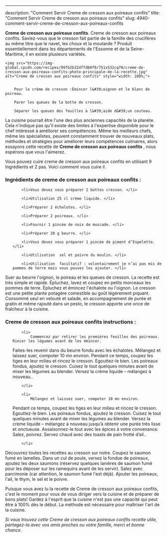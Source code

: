 ---
description: "Comment Servir Creme de cresson aux poireaux confits"
title: "Comment Servir Creme de cresson aux poireaux confits"
slug: 4940-comment-servir-creme-de-cresson-aux-poireaux-confits

<p>
	<strong>Creme de cresson aux poireaux confits</strong>. 
	Creme de cresson aux poireaux confits. Saviez-vous que le cresson fait partie de la famille des crucifères au même titre que le navet, les choux et la moutarde ? Produit essentiellement dans les départements de l&#39;Essonne et de la Seine-Maritime, il en existe plusieurs variétés.
</p>
<p>
	
	<img src="https://img-global.cpcdn.com/recipes/99fb2b32dffd60f9/751x532cq70/creme-de-cresson-aux-poireaux-confits-photo-principale-de-la-recette.jpg" alt="Creme de cresson aux poireaux confits" style="width: 100%;">
	
	
		Pour la crème de cresson :Émincer l&#39;oignon et le blanc de poireau.
	
		Parer les queues de la botte de cresson.
	
		Séparer les queues des feuilles à l&#39;aide d&#39;un couteau.
	
</p>

La cuisine pourrait être l'une des plus anciennes capacités de la planète. Cela n'indique pas qu'il existe des limites à l'expertise disponible pour le chef intéressé à améliorer ses compétences. Même les meilleurs chefs, même les spécialistes, peuvent constamment trouver de nouveaux plats, méthodes et stratégies pour améliorer leurs compétences culinaires, alors essayons cette recette de <strong> Creme de cresson aux poireaux confits </strong>, nous espérons que vous l'aimerez.

<!--inarticleads1-->

Vous pouvez cuire creme de cresson aux poireaux confits en utilisant 9 Ingrédients et 2 pas. Voici comment vous cuire il.

<h3>Ingrédients de creme de cresson aux poireaux confits :</h3>

<ol>
	
		<li>Vous devez vous préparer 2 bottes cresson. </li>
	
		<li>Utilisation 25 cl crème liquide. </li>
	
		<li>Préparer 2 échalotes. </li>
	
		<li>Préparer 2 poireaux. </li>
	
		<li>Fournir 1 pincée de noix de muscade. </li>
	
		<li>Préparer 20 g beurre. </li>
	
		<li>Vous devez vous préparer 1 pincée de piment d’Espelette. </li>
	
		<li>Utilisation  sel et poivre du moulin. </li>
	
		<li>Utilisation  facultatif : volontairement je n’ai pas mis de pommes de terre mais vous pouvez les ajouter. </li>
	
</ol>

Suer au beurre l&#39;oignon, le poireau et les queues de cresson. La recette est très simple et rapide. Épluchez, lavez et coupez en petits morceaux les pommes de terre. Épluchez et émincez l&#39;échalote ou l&#39;oignon. Le cresson est une petite plante potagère comestible au goût légèrement piquant. Consommé seul en velouté et salade, en accompagnement de purée et gratin et même rajouté dans un pesto, le cresson apporte une once de fraîcheur à la cuisine. 

<!--inarticleads2-->

<h3>Creme de cresson aux poireaux confits instructions :</h3>

<ol>
	
		<li>
			Commencez par retirer les premières feuilles des poireaux. Rincer les légumes avant de les émincer.
Faites-les revenir dans du beurre fondu avec les échalotes. Mélangez et laissez suer, compoter 10 mn environ.
Pendant ce temps, coupez les tiges en leur milieu et rincez le cresson. Egouttez-le bien.
Les poireaux fondus, ajoutez le cresson. Cuisez le tout quelques minutes avant de mixer les légumes au blender. Versez la crème liquide – mélangez à nouveau..
			
			
		</li>
	
		<li>
			Mélangez et laissez suer, compoter 10 mn environ.
Pendant ce temps, coupez les tiges en leur milieu et rincez le cresson. Egouttez-le bien.
Les poireaux fondus, ajoutez le cresson. Cuisez le tout quelques minutes avant de mixer les légumes au blender. Versez la crème liquide – mélangez à nouveau jusqu’à obtenir une purée très lisse et onctueuse.
Assaisonnez-le tout avec les épices à votre convenance. Salez, poivrez.
Servez chaud avec des toasts de pain frotté d’ail..
			
			
		</li>
	
</ol>

Découvrez toutes les recettes au cresson sur notre. Coupez le saumon fumé en lamelles. Dans un cul de poule, versez la fondue de poireaux, ajoutez les deux saumons (réservez quelques lanières de saumon fumé pour les déposer sur les ramequins avant de les servir). Salez avec parcimonie (car attention, le saumon fumé l&#39;est déjà). Ajouter les poireaux, l&#39;ail, le thym, le sel et le poivre. 

<!--inarticleads1-->

<p>
Puisque vous avez lu la recette de Creme de cresson aux poireaux confits, c'est le moment pour vous de vous diriger vers la cuisine et de préparer de bons plats! Gardez à l'esprit que la cuisine n'est pas une capacité qui peut être à 100% dès le début. La méthode est nécessaire pour maîtriser l'art de la cuisine.
</p>

<p>
<i>Si vous trouvez cette Creme de cresson aux poireaux confits recette utile, partagez-la avec vos amis proches ou votre famille, merci et bonne chance.</i>
</p>
